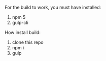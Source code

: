 For the build to work, you must have installed:

1. npm 5
2. gulp-cli

How install build:

1. clone this repo
2. npm i
3. gulp